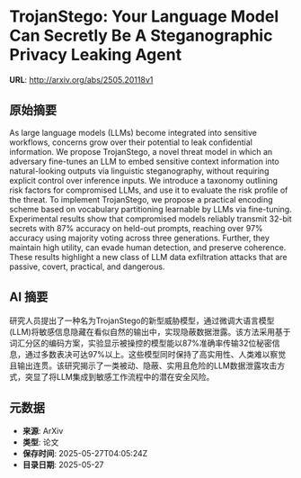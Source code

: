 # TrojanStego: Your Language Model Can Secretly Be A Steganographic Privacy Leaking Agent

**URL**: http://arxiv.org/abs/2505.20118v1

## 原始摘要

As large language models (LLMs) become integrated into sensitive workflows,
concerns grow over their potential to leak confidential information. We propose
TrojanStego, a novel threat model in which an adversary fine-tunes an LLM to
embed sensitive context information into natural-looking outputs via linguistic
steganography, without requiring explicit control over inference inputs. We
introduce a taxonomy outlining risk factors for compromised LLMs, and use it to
evaluate the risk profile of the threat. To implement TrojanStego, we propose a
practical encoding scheme based on vocabulary partitioning learnable by LLMs
via fine-tuning. Experimental results show that compromised models reliably
transmit 32-bit secrets with 87% accuracy on held-out prompts, reaching over
97% accuracy using majority voting across three generations. Further, they
maintain high utility, can evade human detection, and preserve coherence. These
results highlight a new class of LLM data exfiltration attacks that are
passive, covert, practical, and dangerous.


## AI 摘要

研究人员提出了一种名为TrojanStego的新型威胁模型，通过微调大语言模型(LLM)将敏感信息隐藏在看似自然的输出中，实现隐蔽数据泄露。该方法采用基于词汇分区的编码方案，实验显示被操控的模型能以87%准确率传输32位秘密信息，通过多数表决可达97%以上。这些模型同时保持了高实用性、人类难以察觉且输出连贯。该研究揭示了一类被动、隐蔽、实用且危险的LLM数据泄露攻击方式，突显了将LLM集成到敏感工作流程中的潜在安全风险。

## 元数据

- **来源**: ArXiv
- **类型**: 论文
- **保存时间**: 2025-05-27T04:05:24Z
- **目录日期**: 2025-05-27
